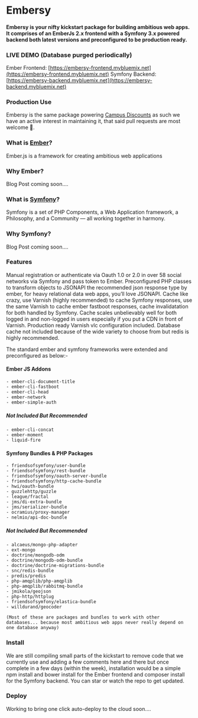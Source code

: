 # Embersy
#### Embersy is your nifty kickstart package for building ambitious web apps. It comprises of an EmberJs 2.x frontend with a Symfony 3.x powered backend both latest versions and preconfigured to be production ready. 

### LIVE DEMO (Database purged periodically)
Ember Frontend: [https://embersy-frontend.mybluemix.net](https://embersy-frontend.mybluemix.net)
Symfony Backend: [https://embersy-backend.mybluemix.net](https://embersy-backend.mybluemix.net)

### Production Use
Embersy is the same package powering [Campus Discounts](https://campus-discounts.com/) as such we have an active interest in maintaining it, that said pull requests are most welcome .

### What is [Ember](http://emberjs.com)?
Ember.js is a framework for creating ambitious web applications

### Why Ember?
Blog Post coming soon....

### What is [Symfony](http://symfony.com/)?
Symfony is a set of PHP Components, a Web Application framework, a Philosophy, and a Community — all working together in harmony.

### Why Symfony?
Blog Post coming soon....

### Features

Manual registration or authenticate via Oauth 1.0 or 2.0 in over 58 social networks via Symfony and pass token to Ember. Preconfigured PHP classes to transform objects to JSONAPI the recommended json response type by ember, for heavy relational data web apps, you’ll love JSONAPI. Cache like crazy, use Varnish (highly recommended) to cache Symfony responses, use the same Varnish to cache ember fastboot responses, cache invalidatation for both handled by Symfony. Cache scales unbelievably well for both logged in and non-logged in users especially if you put a CDN in front of Varnish. Production ready Varnish vlc configuration included. Database cache not included because of the wide variety to choose from but redis is highly recommended.

The standard ember and symfony frameworks were extended and preconfigured as below:-
#### Ember JS Addons
    - ember-cli-document-title
    - ember-cli-fastboot
    - ember-cli-head
    - ember-network
    - ember-simple-auth

##### Not Included But Recommended
    - ember-cli-concat
    - ember-moment
    - liquid-fire

#### Symfony Bundles & PHP Packages
    - friendsofsymfony/user-bundle
    - friendsofsymfony/rest-bundle
    - friendsofsymfony/oauth-server-bundle
    - friendsofsymfony/http-cache-bundle
    - hwi/oauth-bundle
    - guzzlehttp/guzzle
    - league/fractal
    - jms/di-extra-bundle
    - jms/serializer-bundle
    - ocramius/proxy-manager
    - nelmio/api-doc-bundle 

##### Not Included But Recommended
    - alcaeus/mongo-php-adapter
    - ext-mongo
    - doctrine/mongodb-odm
    - doctrine/mongodb-odm-bundle
    - doctrine/doctrine-migrations-bundle
    - snc/redis-bundle
    - predis/predis
    - php-amqplib/php-amqplib
    - php-amqplib/rabbitmq-bundle
    - jmikola/geojson
    - php-http/httplug
    - friendsofsymfony/elastica-bundle
    - willdurand/geocoder

    (Most of these are packages and bundles to work with other databases... because most ambitious web apps never really depend on one database anyway)

### Install
We are still compiling small parts of the kickstart to remove code that we currently use and adding a few comments here and there but once complete in a few days (within the week), installation would be a simple npm install and bower install for the Ember frontend and composer install for the Symfony backend. You can star or watch the repo to get updated.

### Deploy
Working to bring one click auto-deploy to the cloud soon....
